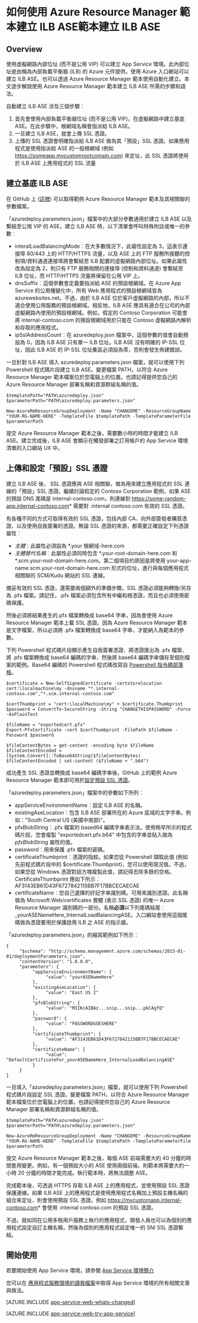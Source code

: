 <properties 
	pageTitle="如何使用 Azure Resource Manager 範本建立 ILB ASE | Microsoft Azure" 
	description="了解如何使用 Azure Resource Manager 範本建立內部負載平衡器 ASE" 
	services="app-service" 
	documentationCenter="" 
	authors="stefsch" 
	manager="nirma" 
	editor=""/>

<tags 
	ms.service="app-service" 
	ms.workload="na" 
	ms.tgt_pltfrm="na" 
	ms.devlang="na" 
	ms.topic="article" 
	ms.date="09/21/2016" 
	ms.author="stefsch"/>

# 如何使用 Azure Resource Manager 範本建立 ILB ASE範本建立 ILB ASE

## Overview ##
使用虛擬網路內部位址 (而不是公用 VIP) 可以建立 App Service 環境。此內部位址是由稱為內部負載平衡器 (ILB) 的 Azure 元件提供。使用 Azure 入口網站可以建立 ILB ASE。也可以透過 Azure Resource Manager 範本使用自動化建立。本文逐步解說使用 Azure Resource Manager 範本建立 ILB ASE 所需的步驟和語法。

自動建立 ILB ASE 涉及三個步驟︰
1. 首先會使用內部負載平衡器位址 (而不是公用 VIP)，在虛擬網路中建立基底 ASE。在此步驟中，根網域名稱會指派給 ILB ASE。
2. 一旦建立 ILB ASE，就會上傳 SSL 憑證。
3. 上傳的 SSL 憑證會明確指派給 ILB ASE 做為其「預設」SSL 憑證。如果應用程式是使用指派給 ASE 的一般根網域 (例如 https://someapp.mycustomrootcomain.com) 來定址，此 SSL 憑證將使用於 ILB ASE 上應用程式的 SSL 流量

## 建立基底 ILB ASE ##
在 GitHub 上 ([這裡][quickstartilbasecreate]) 可以取得範例 Azure Resource Manager 範本及其相關聯的參數檔案。

「azuredeploy.parameters.json」檔案中的大部分參數通用於建立 ILB ASE 以及繫結至公用 VIP 的 ASE。建立 ILB ASE 時，以下清單會呼叫特殊附註或唯一的參數︰


- interalLoadBalancingMode︰在大多數情況下，此屬性設定為 3，這表示連接埠 80/443 上的 HTTP/HTTPS 流量，以及 ASE 上的 FTP 服務所接聽的控制項/資料通道連接埠將會繫結至 ILB 配置的虛擬網路內部位址。如果此屬性改為設定為 2，則只有 FTP 服務相關的連接埠 (控制和資料通道) 會繫結至 ILB 位址，而 HTTP/HTTPS 流量將保留在公用 VIP 上。
-  dnsSuffix︰這個參數會定義要指派給 ASE 的預設根網域。在 Azure App Service 的公用種變化中，所有 Web 應用程式的預設根網域皆為 azurewebsites.net。不過，由於 ILB ASE 位於客戶虛擬網路的內部，所以不適合使用公用服務的預設根網域。相反地，ILB ASE 應具有適合在公司的內部虛擬網路內使用的預設根網域。例如，假定的 Contoso Corporation 可能會將 internal-contoso.com 的預設根網域用於只能在 Contoso 虛擬網路內解析和存取的應用程式。
-  ipSslAddressCount︰在 azuredeploy.json 檔案中，這個參數的值會自動預設為 0，因為 ILB ASE 只有單一 ILB 位址。ILB ASE 沒有明確的 IP-SSL 位址，因此 ILB ASE 的 IP-SSL 位址集區必須設為零，否則會發生佈建錯誤。

一旦針對 ILB ASE 填入 azuredeploy.parameters.json 檔案，就可以使用下列 Powershell 程式碼片段建立 ILB ASE。變更檔案 PATH，以符合 Azure Resource Manager 範本檔案位於您電腦上的位置。也請記得提供您自己的 Azure Resource Manager 部署名稱和資源群組名稱的值。

    $templatePath="PATH\azuredeploy.json"
    $parameterPath="PATH\azuredeploy.parameters.json"
    
    New-AzureRmResourceGroupDeployment -Name "CHANGEME" -ResourceGroupName "YOUR-RG-NAME-HERE" -TemplateFile $templatePath -TemplateParameterFile $parameterPath

提交 Azure Resource Manager 範本之後，需要數小時的時間才能建立 ILB ASE。建立完成後，ILB ASE 會顯示在觸發部署之訂用帳戶的 App Service 環境清單的入口網站 UX 中。

## 上傳和設定「預設」SSL 憑證 ##

建立 ILB ASE 後， SSL 憑證應與 ASE 相關聯，做為用來建立應用程式的 SSL 連線的「預設」SSL 憑證。繼續討論假定的 Contoso Corporation 範例，如果 ASE 的預設 DNS 尾碼是 internal-contoso.com，則連線到 https://some-random-app.internal-contoso.com* 需要對 .internal contoso.com 有效的 SSL 憑證。

有各種不同的方式可取得有效的 SSL 憑證，包括內部 CA、向外部簽發者購買憑證，以及使用自我簽署的憑證。無論 SSL 憑證的來源，都需要正確設定下列憑證屬性︰

- *主體*︰此屬性必須設為 *.your 根網域-here.com
- *主體替代名稱*︰此屬性必須同時包含 *.your-root-domain-here.com 和 *.scm.your-root-domain-here.com。第二個項目的原因是將使用 your-app-name.scm.your-root-domain-here.com 形式的位址，進行與每個應用程式相關聯的 SCM/Kudu 網站的 SSL 連線。

備妥有效的 SSL 憑證，還需要兩個額外的準備步驟。SSL 憑證必須能夠轉換/另存為 .pfx 檔案。請記住，.pfx 檔案必須包含所有中繼和根憑證，而且也必須使用密碼保護。

然後必須將結果產生的.pfx 檔案轉換成 base64 字串，因為會使用 Azure Resource Manager 範本上載 SSL 憑證。因為 Azure Resource Manager 範本是文字檔案，所以必須將 .pfx 檔案轉換成 base64 字串，才能納入為範本的參數。

下列 Powershell 程式碼片段顯示產生自我簽署憑證、將憑證匯出為 .pfx 檔案、將 .pfx 檔案轉換成 base64 編碼的字串，然後將 base64 編碼字串儲存至個別檔案的範例。Base64 編碼的 Powershell 程式碼改寫自 [Powershell 指令碼部落格][examplebase64encoding]。

    $certificate = New-SelfSignedCertificate -certstorelocation cert:\localmachine\my -dnsname "*.internal-contoso.com","*.scm.internal-contoso.com"

    $certThumbprint = "cert:\localMachine\my" + $certificate.Thumbprint
    $password = ConvertTo-SecureString -String "CHANGETHISPASSWORD" -Force -AsPlainText

    $fileName = "exportedcert.pfx"
    Export-PfxCertificate -cert $certThumbprint -FilePath $fileName -Password $password     
    
    $fileContentBytes = get-content -encoding byte $fileName
    $fileContentEncoded = [System.Convert]::ToBase64String($fileContentBytes)
    $fileContentEncoded | set-content ($fileName + ".b64")
    
成功產生 SSL 憑證並轉換成 base64 編碼字串後，GitHub 上的範例 Azure Resource Manager 範本即可用於[設定預設 SSL 憑證][configuringDefaultSSLCertificate]。

「azuredeploy.parameters.json」檔案中的參數如下所列︰

- appServiceEnvironmentName︰設定 ILB ASE 的名稱。
- existingAseLocation︰包含 ILB ASE 部署所在的 Azure 區域的文字字串。例如："South Central US (美國中南部)"。
- pfxBlobString：.pfx 檔案的 based64 編碼字串表示法。使用稍早所示的程式碼片段，您會複製 "exportedcert.pfx.b64" 中包含的字串並貼入做為 *pfxBlobString* 屬性的值。
- password︰用來保護 .pfx 檔案的密碼。
- certificateThumbprint︰憑證的指紋。如果您從 Powershell 擷取此值 (例如先前程式碼片段中的 $certificate.Thumbprint)，您可以使用現況值。不過，如果您從 Windows 憑證對話方塊複製此值，請記得去除多餘的空格。CertificateThumbprint 應如下所示︰AF3143EB61D43F6727842115BB7F17BBCECAECAE
- certificateName︰您自己選擇的好記字串識別碼，可用來識別憑證。此名稱做為 Microsoft.Web/certificates 實體 (表示 SSL 憑證) 的唯一 Azure Resource Manager 識別碼的一部分。名稱**必須**以下列尾碼結尾︰\_yourASENameHere\_InternalLoadBalancingASE。入口網站會使用這個尾碼做為憑證要用於保護啟用 ILB 之 ASE 的指示器。


「azuredeploy.parameters.json」的縮寫範例如下所示︰


    {
         "$schema": "http://schema.management.azure.com/schemas/2015-01-01/deploymentParameters.json",
         "contentVersion": "1.0.0.0",
         "parameters": {
              "appServiceEnvironmentName": {
                   "value": "yourASENameHere"
              },
              "existingAseLocation": {
                   "value": "East US 2"
              },
              "pfxBlobString": {
                   "value": "MIIKcAIBAz...snip...snip...pkCAgfQ"
              },
              "password": {
                   "value": "PASSWORDGOESHERE"
              },
              "certificateThumbprint": {
                   "value": "AF3143EB61D43F6727842115BB7F17BBCECAECAE"
              },
              "certificateName": {
                   "value": "DefaultCertificateFor_yourASENameHere_InternalLoadBalancingASE"
              }
         }
    }

一旦填入「azuredeploy.parameters.json」檔案，就可以使用下列 Powershell 程式碼片段設定 SSL 憑證。變更檔案 PATH，以符合 Azure Resource Manager 範本檔案位於您電腦上的位置。也請記得提供您自己的 Azure Resource Manager 部署名稱和資源群組名稱的值。

    $templatePath="PATH\azuredeploy.json"
    $parameterPath="PATH\azuredeploy.parameters.json"
    
    New-AzureRmResourceGroupDeployment -Name "CHANGEME" -ResourceGroupName "YOUR-RG-NAME-HERE" -TemplateFile $templatePath -TemplateParameterFile $parameterPath

提交 Azure Resource Manager 範本之後，每個 ASE 前端需要大約 40 分鐘的時間套用變更。例如，有一個預設大小的 ASE 使用兩個前端，則範本將需要大約一小時 20 分鐘的時間才能完成。執行範本時，將無法調整 ASE。

完成範本後，可透過 HTTPS 存取 ILB ASE 上的應用程式，並使用預設 SSL 憑證保護連線。如果 ILB ASE 上的應用程式是使用應用程式名稱加上預設主機名稱的組合來定址，則會使用預設 SSL 憑證。例如 https://mycustomapp.internal-contoso.com* 會使用 .internal contoso.com 的預設 SSL 憑證。

不過，就如同在公用多租用戶服務上執行的應用程式，開發人員也可以為個別的應用程式設定自訂主機名稱，然後為個別的應用程式設定唯一的 SNI SSL 憑證繫結。


## 開始使用

若要開始使用 App Service 環境，請參閱 [App Service 環境簡介](app-service-app-service-environment-intro.md)

您可以在 [應用程式服務環境的讀我檔案](../app-service/app-service-app-service-environments-readme.md)中取得 App Service 環境的所有相關文章與做法。

[AZURE.INCLUDE [app-service-web-whats-changed](../../includes/app-service-web-whats-changed.md)]

[AZURE.INCLUDE [app-service-web-try-app-service](../../includes/app-service-web-try-app-service.md)]

<!-- LINKS -->
[quickstartilbasecreate]: https://azure.microsoft.com/documentation/templates/201-web-app-ase-ilb-create/
[examplebase64encoding]: http://powershellscripts.blogspot.com/2007/02/base64-encode-file.html
[configuringDefaultSSLCertificate]: https://azure.microsoft.com/documentation/templates/201-web-app-ase-ilb-configure-default-ssl/
 

<!---HONumber=AcomDC_0921_2016-->